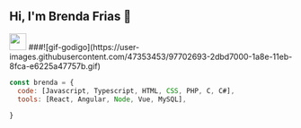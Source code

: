 <h2> Hi, I'm Brenda Frias 👋 </h2><img src="https://media.giphy.com/media/WUlplcMpOCEmTGBtBW/giphy.gif" width="30">
###![gif-godigo](https://user-images.githubusercontent.com/47353453/97702693-2dbd7000-1a8e-11eb-8fca-e6225a47757b.gif)

```js
const brenda = {
  code: [Javascript, Typescript, HTML, CSS, PHP, C, C#],
  tools: [React, Angular, Node, Vue, MySQL],
  
}
```


